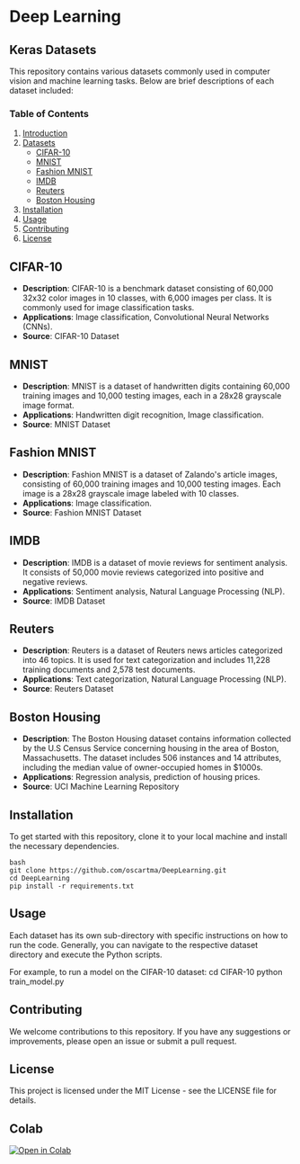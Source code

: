 # Deep Learning

## Keras Datasets

This repository contains various datasets commonly used in computer vision and machine learning tasks. Below are brief descriptions of each dataset included:

### Table of Contents
1. [Introduction](#introduction)
2. [Datasets](#datasets)
   - [CIFAR-10](#cifar-10)
   - [MNIST](#mnist)
   - [Fashion MNIST](#fashion-mnist)
   - [IMDB](#imdb)
   - [Reuters](#reuters)
   - [Boston Housing ](#boston-housing-dataset)
3. [Installation](#installation)
4. [Usage](#usage)
5. [Contributing](#contributing)
6. [License](#license)

## CIFAR-10
- **Description**: CIFAR-10 is a benchmark dataset consisting of 60,000 32x32 color images in 10 classes, with 6,000 images per class. It is commonly used for image classification tasks.
- **Applications**: Image classification, Convolutional Neural Networks (CNNs).
- **Source**: CIFAR-10 Dataset

## MNIST
- **Description**: MNIST is a dataset of handwritten digits containing 60,000 training images and 10,000 testing images, each in a 28x28 grayscale image format.
- **Applications**: Handwritten digit recognition, Image classification.
- **Source**: MNIST Dataset

## Fashion MNIST
- **Description**: Fashion MNIST is a dataset of Zalando's article images, consisting of 60,000 training images and 10,000 testing images. Each image is a 28x28 grayscale image labeled with 10 classes.
- **Applications**: Image classification.
- **Source**: Fashion MNIST Dataset

## IMDB
- **Description**: IMDB is a dataset of movie reviews for sentiment analysis. It consists of 50,000 movie reviews categorized into positive and negative reviews.
- **Applications**: Sentiment analysis, Natural Language Processing (NLP).
- **Source**: IMDB Dataset

## Reuters
- **Description**: Reuters is a dataset of Reuters news articles categorized into 46 topics. It is used for text categorization and includes 11,228 training documents and 2,578 test documents.
- **Applications**: Text categorization, Natural Language Processing (NLP).
- **Source**: Reuters Dataset

## Boston Housing 
- **Description**: The Boston Housing dataset contains information collected by the U.S Census Service concerning housing in the area of Boston, Massachusetts. The dataset includes 506 instances and 14 attributes, including the median value of owner-occupied homes in $1000s.
- **Applications**: Regression analysis, prediction of housing prices.
- **Source**: UCI Machine Learning Repository

## Installation
To get started with this repository, clone it to your local machine and install the necessary dependencies.
```
bash
git clone https://github.com/oscartma/DeepLearning.git
cd DeepLearning
pip install -r requirements.txt
```

## Usage
Each dataset has its own sub-directory with specific instructions on how to run the code. Generally, you can navigate to the respective dataset directory and execute the Python scripts.

For example, to run a model on the CIFAR-10 dataset:
cd CIFAR-10
python train_model.py

## Contributing
We welcome contributions to this repository. If you have any suggestions or improvements, please open an issue or submit a pull request.

## License
This project is licensed under the MIT License - see the LICENSE file for details.

## Colab
[![Open in Colab](https://colab.research.google.com/assets/colab-badge.svg)](https://colab.research.google.com/github/oscarTMa/deeplearning/notebooks/DataSetCIFAR10_NVIDIA_DIGITS.ipynb)
